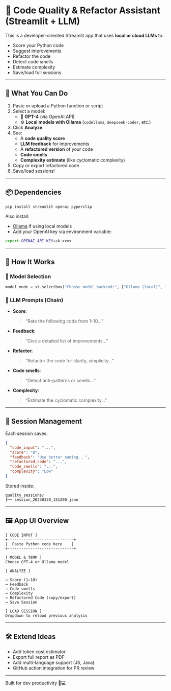# 🧼 Code Quality & Refactor Assistant (Streamlit + LLM)

This is a developer-oriented Streamlit app that uses **local or cloud LLMs** to:
- Score your Python code
- Suggest improvements
- Refactor the code
- Detect code smells
- Estimate complexity
- Save/load full sessions

---

## 🎯 What You Can Do

1. Paste or upload a Python function or script
2. Select a model:
   - 🧠 **GPT-4** (via OpenAI API)
   - ⚙️ **Local models with Ollama** (`codellama`, `deepseek-coder`, etc.)
3. Click **Analyze**
4. See:
   - A **code quality score**
   - **LLM feedback** for improvements
   - A **refactored version** of your code
   - **Code smells**
   - **Complexity estimate** (like cyclomatic complexity)
5. Copy or export refactored code
6. Save/load sessions!

---

## 📦 Dependencies

```bash
pip install streamlit openai pyperclip
```

Also install:
- [Ollama](https://ollama.com) if using local models
- Add your OpenAI key via environment variable:
```bash
export OPENAI_API_KEY=sk-xxxx
```

---

## 🧠 How It Works

### 🔁 Model Selection
```python
model_mode = st.selectbox("Choose model backend:", ["Ollama (local)", "OpenAI GPT-4"])
```

### 🧠 LLM Prompts (Chain)
- **Score**:
  > “Rate the following code from 1–10…”
- **Feedback**:
  > “Give a detailed list of improvements…”
- **Refactor**:
  > “Refactor the code for clarity, simplicity…”
- **Code smells**:
  > “Detect anti-patterns or smells…”
- **Complexity**:
  > “Estimate the cyclomatic complexity…”

---

## 💾 Session Management

Each session saves:
```json
{
  "code_input": "...",
  "score": "8",
  "feedback": "Use better naming...",
  "refactored_code": "...",
  "code_smells": "...",
  "complexity": "Low"
}
```

Stored inside:
```
quality_sessions/
├── session_20250330_151200.json
```

---

## 🖼 App UI Overview

```text
[ CODE INPUT ]
+-----------------------------+
|  Paste Python code here    |
+-----------------------------+

[ MODEL & TEMP ]
Choose GPT-4 or Ollama model

[ ANALYZE ]

→ Score (1–10)
→ Feedback
→ Code smells
→ Complexity
→ Refactored Code (copy/export)
→ Save Session

[ LOAD SESSION ]
Dropdown to reload previous analysis
```

---

## 🛠️ Extend Ideas

- Add token cost estimator
- Export full report as PDF
- Add multi-language support (JS, Java)
- GitHub action integration for PR review

---

Built for dev productivity 🧠💻
